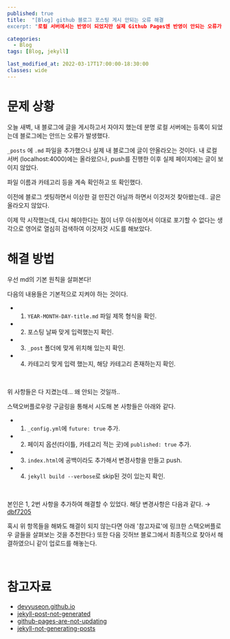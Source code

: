 ```yaml
---
published: true
title:  "[Blog] github 블로그 포스팅 게시 안되는 오류 해결
excerpt: "로컬 서버에서는 반영이 되었지만 실제 Github Pages엔 반영이 안되는 오류가 발생....그럼에도 불구하고 해결"

categories:
  - Blog
tags: [Blog, jekyll]

last_modified_at: 2022-03-17T17:00:00-18:30:00
classes: wide
---
```


# 문제 상황 

오늘 새벽, 내 블로그에 글을 게시하고서 자야지 했는데 분명 로컬 서버에는 등록이 되었는데 블로그에는 안뜨는 오류가 발생했다.

`_posts` 에 `.md` 파일을 추가했으나 실제 내 블로그에 글이 안올라오는 것이다. 내 로컬 서버 (localhost:4000)에는 올라왔으나, push를 진행한 이후 실제 페이지에는 글이 보이지 않았다.

파일 이름과 카테고리 등을 계속 확인하고 또 확인했다.

이전에 블로그 셋팅하면서 이상한 걸 만진건 아닐까 하면서 이것저것 찾아봤는데.. 글은 올라오지 않았다.

이제 막 시작했는데, 다시 해야한다는 점이 너무 아쉬웠어서 이대로 포기할 수 없다는 생각으로 영어로 열심히 검색하여 이것저것 시도를 해보았다.
<br>

# 해결 방법

우선 md의 기본 원칙을 살펴본다!

다음의 내용들은 기본적으로 지켜야 하는 것이다.

- 1. `YEAR-MONTH-DAY-title.md` 파일 제목 형식을 확인.
- 2. 포스팅 날짜 맞게 입력했는지 확인.
- 3. `_post` 폴더에 맞게 위치해 있는지 확인.
- 4. 카테고리 맞게 입력 했는지, 해당 카테고리 존재하는지 확인.

<br>

위 사항들은 다 지켰는데... 왜 안되는 것일까..

스택오버플로우랑 구글링을 통해서 시도해 본 사항들은 아래와 같다.

- 1. `_config.yml`에 `future: true` 추가.
- 2. 페이지 옵션(타이틀, 카테고리 적는 곳)에 `published: true` 추가.
- 3. `index.html`에 공백이라도 추가해서 변경사항을 만들고 push.
- 4. `jekyll build --verbose`로 skip된 것이 있는지 확인.

<br>

본인은 1, 2번 사항을 추가하여 해결할 수 있었다. 해당 변경사항은 다음과 같다. → [dbf7205](https://github.com/sehooni/sehooni.github.io/commit/29cf4e1c62a51ef759becb842188f90970c5dc38)

혹시 위 항목들을 해봐도 해결이 되지 않는다면 아래 '참고자료'에 링크한 스택오버플로우 글들을 살펴보는 것을 추천한다:)
또한 다음 깃허브 블로그에서 최종적으로 찾아서 해결하였으니 같이 업로드를 해놓는다.

<br>

# 참고자료

- [devyuseon.github.io](https://devyuseon.github.io/github%20blog/githubblog-post-not-shown/)
- [jekyll-post-not-generated](https://stackoverflow.com/questions/30625044/jekyll-post-not-generated)
- [github-pages-are-not-updating](https://stackoverflow.com/questions/20422279/github-pages-are-not-updating)
- [jekyll-not-generating-posts](https://stackoverflow.com/questions/16990138/jekyll-not-generating-posts)
